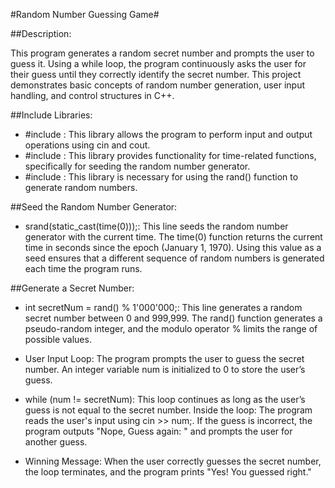 #Random Number Guessing Game#

##Description:

This program generates a random secret number and prompts the user to
guess it. Using a while loop, the program continuously asks the user 
for their guess until they correctly identify the secret number. This 
project demonstrates basic concepts of random number generation, user 
input handling, and control structures in C++.

##Include Libraries:
- #include <iostream>: This library allows the program to perform input and output operations using cin and cout.
- #include <ctime>: This library provides functionality for time-related functions, specifically for seeding the random number generator.
- #include <cstdlib>: This library is necessary for using the rand() function to generate random numbers.

##Seed the Random Number Generator:
- srand(static_cast<unsigned int>(time(0)));: This line seeds the random number generator with the current time. The time(0) function returns the current time in seconds since the epoch (January 1, 1970). Using this value as a seed ensures that a different sequence of random numbers is generated each time the program runs.

##Generate a Secret Number:

- int secretNum = rand() % 1'000'000;: 
This line generates a random secret number between 0 and 999,999. The 
rand() function generates a pseudo-random integer, and the modulo 
operator % limits the range of possible values.

- User Input Loop:
The program prompts the user to guess the secret number. An integer variable num is initialized to 0 to store the user’s guess.

- while (num != secretNum): This loop continues as long as the user’s guess is not equal to the secret number. Inside the loop:
The program reads the user's input using cin >> num;.
If the guess is incorrect, the program outputs "Nope, Guess again: " and prompts the user for another guess.

- Winning Message:
When the user correctly guesses the secret number, the loop terminates, and the program prints "Yes! You guessed right."
